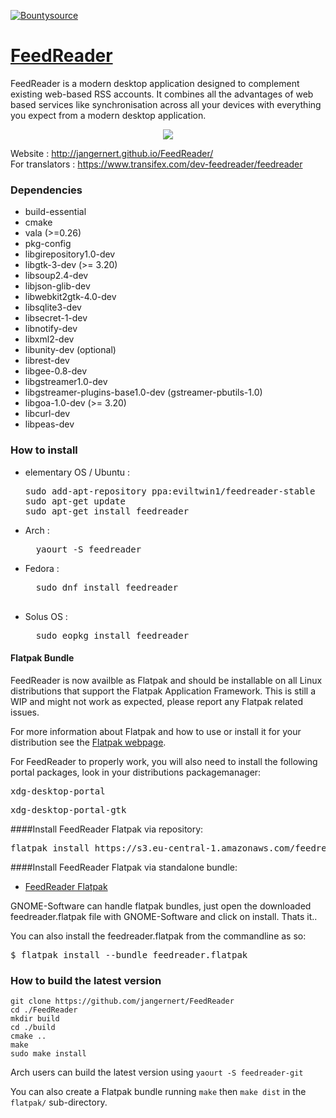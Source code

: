 [![Bountysource](https://img.shields.io/bountysource/team/jangernert-feedreader/activity.svg)](https://www.bountysource.com/teams/jangernert-feedreader/issues)


# [FeedReader](http://jangernert.github.io/FeedReader/)

FeedReader is a modern desktop application designed to complement existing web-based RSS accounts. It combines all the advantages of web based services like synchronisation across all your devices with everything you expect from a modern desktop application.


<div style="text-align:center"><img src ="https://raw.githubusercontent.com/jangernert/feedreader/gh-pages/images/gallery/Screenshot4.png" /></div>

Website : http://jangernert.github.io/FeedReader/<br/>
For translators : https://www.transifex.com/dev-feedreader/feedreader



### Dependencies
- build-essential
- cmake
- vala (>=0.26)
- pkg-config
- libgirepository1.0-dev
- libgtk-3-dev (>= 3.20)
- libsoup2.4-dev
- libjson-glib-dev
- libwebkit2gtk-4.0-dev
- libsqlite3-dev
- libsecret-1-dev
- libnotify-dev
- libxml2-dev
- libunity-dev (optional)
- librest-dev
- libgee-0.8-dev
- libgstreamer1.0-dev
- libgstreamer-plugins-base1.0-dev (gstreamer-pbutils-1.0)
- libgoa-1.0-dev (>= 3.20)
- libcurl-dev
- libpeas-dev


### How to install
  - elementary OS / Ubuntu :<br/>
    <pre>
    sudo add-apt-repository ppa:eviltwin1/feedreader-stable
    sudo apt-get update
    sudo apt-get install feedreader
    </pre>
  - Arch : <br/>
    <pre>
      yaourt -S feedreader
    </pre>
  - Fedora : <br/>
    <pre>
      sudo dnf install feedreader
    </per>
  - Solus OS : <br/>
    <pre>
      sudo eopkg install feedreader
    </pre>

#### Flatpak Bundle

FeedReader is now availble as Flatpak and should be installable on all Linux distributions that support the Flatpak Application Framework. This is still a WIP and might not work as expected, please report any Flatpak related issues.

For more information about Flatpak and how to use or install it for your distribution see the [Flatpak webpage](http://flatpak.org).

For FeedReader to properly work, you will also need to install the following portal packages, look in your distributions packagemanager:

<pre>xdg-desktop-portal</pre>
<pre>xdg-desktop-portal-gtk</pre>

####Install FeedReader Flatpak via repository:

<pre>
flatpak install https://s3.eu-central-1.amazonaws.com/feedreader.xarbit.net/feedreader-repo/feedreader.flatpakref
</pre>

####Install FeedReader Flatpak via standalone bundle:

- [FeedReader Flatpak](https://github.com/jscurtu/feedreader-flatpak/releases)

GNOME-Software can handle flatpak bundles, just open the downloaded feedreader.flatpak file with GNOME-Software and click on install. Thats it..

You can also install the feedreader.flatpak from the commandline as so:

<pre>
$ flatpak install --bundle feedreader.flatpak
</pre>


### How to build the latest version
```
git clone https://github.com/jangernert/FeedReader
cd ./FeedReader
mkdir build
cd ./build
cmake ..
make
sudo make install
```
Arch users can build the latest version using `yaourt -S feedreader-git`

You can also create a Flatpak bundle running `make` then `make dist` in the `flatpak/` sub-directory.
